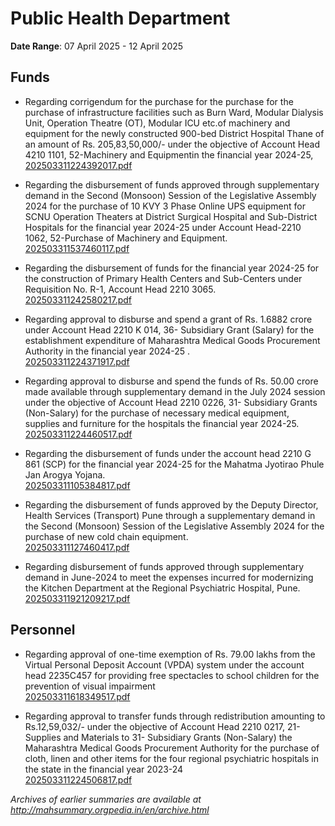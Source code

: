 # Public Health Department

**Date Range**: 07 April 2025 - 12 April 2025


## Funds
- Regarding corrigendum for the purchase for the purchase for the purchase of infrastructure facilities such as Burn Ward, Modular Dialysis Unit, Operation Theatre (OT), Modular ICU etc.of machinery and equipment for the newly constructed 900-bed District Hospital Thane of an amount of Rs. 205,83,50,000/- under the objective of Account Head 4210 1101, 52-Machinery and Equipmentin the financial year 2024-25,\
  [202503311224392017.pdf](https://gr.maharashtra.gov.in/Site/Upload/Government%20Resolutions/English/202503311224392017.pdf)

- Regarding the disbursement of funds approved through supplementary demand in the Second (Monsoon) Session of the Legislative Assembly 2024 for the purchase of 10 KVY 3 Phase Online UPS equipment for SCNU Operation Theaters at District Surgical Hospital and Sub-District Hospitals for the financial year 2024-25 under Account Head-2210 1062, 52-Purchase of Machinery and Equipment.\
  [202503311537460117.pdf](https://gr.maharashtra.gov.in/Site/Upload/Government%20Resolutions/English/202503311537460117.pdf)

- Regarding the disbursement of funds for the financial year 2024-25 for the construction of Primary Health Centers and Sub-Centers under Requisition No. R-1, Account Head 2210 3065.\
  [202503311242580217.pdf](https://gr.maharashtra.gov.in/Site/Upload/Government%20Resolutions/English/202503311242580217.pdf)

- Regarding approval to disburse and spend a grant of Rs. 1.6882 crore under Account Head 2210 K 014, 36- Subsidiary Grant (Salary) for the establishment expenditure of Maharashtra Medical Goods Procurement  Authority in the financial year 2024-25 .\
  [202503311224371917.pdf](https://gr.maharashtra.gov.in/Site/Upload/Government%20Resolutions/English/202503311224371917.pdf)

- Regarding approval to disburse and spend the funds of Rs. 50.00 crore made available through supplementary demand in the July 2024 session under the objective of Account Head 2210 0226, 31- Subsidiary Grants (Non-Salary) for the purchase of necessary medical equipment, supplies and furniture for the hospitals the financial year 2024-25.\
  [202503311224460517.pdf](https://gr.maharashtra.gov.in/Site/Upload/Government%20Resolutions/English/202503311224460517.pdf)

- Regarding the disbursement of funds under the account head 2210 G 861 (SCP) for the financial year 2024-25 for the Mahatma Jyotirao Phule Jan Arogya Yojana.\
  [202503311105384817.pdf](https://gr.maharashtra.gov.in/Site/Upload/Government%20Resolutions/English/202503311105384817.pdf)

- Regarding the disbursement of funds approved by the Deputy Director, Health Services (Transport) Pune through a supplementary demand in the Second (Monsoon) Session of the Legislative Assembly 2024 for the purchase of new cold chain equipment.\
  [202503311127460417.pdf](https://gr.maharashtra.gov.in/Site/Upload/Government%20Resolutions/English/202503311127460417.pdf)

- Regarding disbursement of funds approved through supplementary demand in June-2024 to meet the expenses incurred for modernizing the Kitchen Department at the Regional Psychiatric Hospital, Pune.\
  [202503311921209217.pdf](https://gr.maharashtra.gov.in/Site/Upload/Government%20Resolutions/English/202503311921209217.pdf)

## Personnel
- Regarding approval of one-time exemption of Rs. 79.00 lakhs from the Virtual Personal Deposit Account (VPDA) system under the account head 2235C457 for providing free spectacles to school children for the prevention of visual impairment\
  [202503311618349517.pdf](https://gr.maharashtra.gov.in/Site/Upload/Government%20Resolutions/English/202503311618349517.pdf)

- Regarding approval to transfer funds through redistribution amounting to Rs.12,59,032/- under the objective of Account Head 2210 0217, 21- Supplies and Materials to 31- Subsidiary Grants (Non-Salary) the Maharashtra Medical Goods Procurement Authority for the purchase of cloth, linen and other items for the four regional psychiatric hospitals in the state in the financial year 2023-24\
  [202503311224506817.pdf](https://gr.maharashtra.gov.in/Site/Upload/Government%20Resolutions/English/202503311224506817.pdf)


*Archives of earlier summaries are available at http://mahsummary.orgpedia.in/en/archive.html*